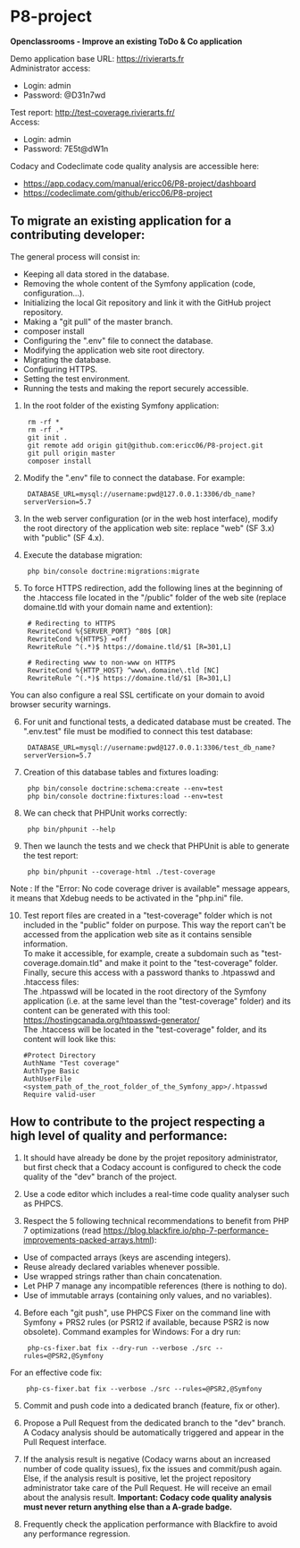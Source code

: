 # P8-project
**Openclassrooms - Improve an existing ToDo & Co application**

Demo application base URL: https://rivierarts.fr  
Administrator access:  
- Login: admin  
- Password: @D31n7wd  

Test report: http://test-coverage.rivierarts.fr/  
Access:  
- Login: admin  
- Password: 7E5t@dW1n  

Codacy and Codeclimate code quality analysis are accessible here:  
- https://app.codacy.com/manual/ericc06/P8-project/dashboard  
- https://codeclimate.com/github/ericc06/P8-project  

## To migrate an existing application for a contributing developer:

The general process will consist in:
- Keeping all data stored in the database.  
- Removing the whole content of the Symfony application (code, configuration...).  
- Initializing the local Git repository and link it with the GitHub project repository.  
- Making a "git pull" of the master branch.  
- composer install  
- Configuring the ".env" file to connect the database.  
- Modifying the application web site root directory.  
- Migrating the database.  
- Configuring HTTPS.  
- Setting the test environment.
- Running the tests and making the report securely accessible.

1. In the root folder of the existing Symfony application:

        rm -rf *
        rm -rf .*
        git init .
        git remote add origin git@github.com:ericc06/P8-project.git
        git pull origin master
        composer install

2. Modify the ".env" file to connect the database. For example:

        DATABASE_URL=mysql://username:pwd@127.0.0.1:3306/db_name?serverVersion=5.7

3. In the web server configuration (or in the web host interface), modify the root directory of the application web site: replace "web" (SF 3.x) with "public" (SF 4.x).

4. Execute the database migration:

        php bin/console doctrine:migrations:migrate

5. To force HTTPS redirection, add the following lines at the beginning of the .htaccess file located in the "/public" folder of the web site (replace domaine.tld with your domain name and extention):

        # Redirecting to HTTPS
        RewriteCond %{SERVER_PORT} ^80$ [OR]
        RewriteCond %{HTTPS} =off
        RewriteRule ^(.*)$ https://domaine.tld/$1 [R=301,L]

        # Redirecting www to non-www on HTTPS
        RewriteCond %{HTTP_HOST} ^www\.domaine\.tld [NC]
        RewriteRule ^(.*)$ https://domaine.tld/$1 [R=301,L]

You can also configure a real SSL certificate on your domain to avoid browser security warnings.

6. For unit and functional tests, a dedicated database must be created. The ".env.test" file must be modified to connect this test database:

        DATABASE_URL=mysql://username:pwd@127.0.0.1:3306/test_db_name?serverVersion=5.7

7. Creation of this database tables and fixtures loading:

        php bin/console doctrine:schema:create --env=test
        php bin/console doctrine:fixtures:load --env=test

8. We can check that PHPUnit works correctly:

        php bin/phpunit --help

9. Then we launch the tests and we check that PHPUnit is able to generate the test report:

        php bin/phpunit --coverage-html ./test-coverage

Note : If the "Error: No code coverage driver is available" message appears, it means that Xdebug needs to be activated in the "php.ini" file.

10. Test report files are created in a "test-coverage" folder which is not included in the "public" folder on purpose. This way the report can't be accessed from the application web site as it contains sensible information.  
To make it accessible, for example, create a subdomain such as "test-coverage.domain.tld" and make it point to the "test-coverage" folder.  
Finally, secure this access with a password thanks to .htpasswd and .htaccess files:  
The .htpasswd will be located in the root directory of the Symfony application (i.e. at the same level than the "test-coverage" folder) and its content can be generated with this tool: https://hostingcanada.org/htpasswd-generator/  
The .htaccess will be located in the "test-coverage" folder, and its content will look like this:

        #Protect Directory
        AuthName "Test coverage"
        AuthType Basic
        AuthUserFile <system_path_of_the_root_folder_of_the_Symfony_app>/.htpasswd
        Require valid-user

## How to contribute to the project respecting a high level of quality and performance:

1. It should have already be done by the projet repository administrator, but first check that a Codacy account is configured to check the code quality of the "dev" branch of the project.

2. Use a code editor which includes a real-time code quality analyser such as PHPCS.

3. Respect the 5 following technical recommendations to benefit from PHP 7 optimizations (read https://blog.blackfire.io/php-7-performance-improvements-packed-arrays.html):

- Use of compacted arrays (keys are ascending integers).  
- Reuse already declared variables whenever possible.
- Use wrapped strings rather than chain concatenation.
- Let PHP 7 manage any incompatible references (there is nothing to do).
- Use of immutable arrays (containing only values, and no variables).

4. Before each "git push", use PHPCS Fixer on the command line with Symfony + PRS2 rules (or PSR12 if available, because PSR2 is now obsolete). Command examples for Windows:
For a dry run:

        php-cs-fixer.bat fix --dry-run --verbose ./src --rules=@PSR2,@Symfony

For an effective code fix:

        php-cs-fixer.bat fix --verbose ./src --rules=@PSR2,@Symfony

5. Commit and push code into a dedicated branch (feature, fix or other).

6. Propose a Pull Request from the dedicated branch to the "dev" branch. A Codacy analysis should be automatically triggered and appear in the Pull Request interface.

7. If the analysis result is negative (Codacy warns about an increased number of code quality issues), fix the issues and commit/push again.
Else, if the analysis result is positive, let the project repository administrator take care of the Pull Request. He will receive an email about the analysis result.
**Important: Codacy code quality analysis must never return anything else than a A-grade badge.**

8. Frequently check the application performance with Blackfire to avoid any performance regression.